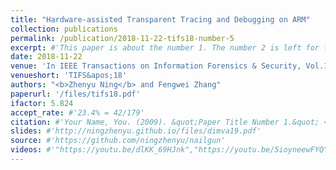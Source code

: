 ```yaml
---
title: "Hardware-assisted Transparent Tracing and Debugging on ARM"
collection: publications
permalink: /publication/2018-11-22-tifs18-number-5
excerpt: #'This paper is about the number 1. The number 2 is left for future work.'
date: 2018-11-22
venue: 'In IEEE Transactions on Information Forensics & Security, Vol.14, No.6, pp.1595-1609'
venueshort: 'TIFS&apos;18'
authors: "<b>Zhenyu Ning</b> and Fengwei Zhang"
paperurl: '/files/tifs18.pdf'
ifactor: 5.824
accept_rate: #'23.4% = 42/179'
citation: #'Your Name, You. (2009). &quot;Paper Title Number 1.&quot; <i>Journal 1</i>. 1(1).'
slides: #'http://ningzhenyu.github.io/files/dimva19.pdf'
source: #'https://github.com/ningzhenyu/nailgun'
videos: #'"https://youtu.be/dlKK_69HJnk","https://youtu.be/5ioyneewFYQ"'
---
```

